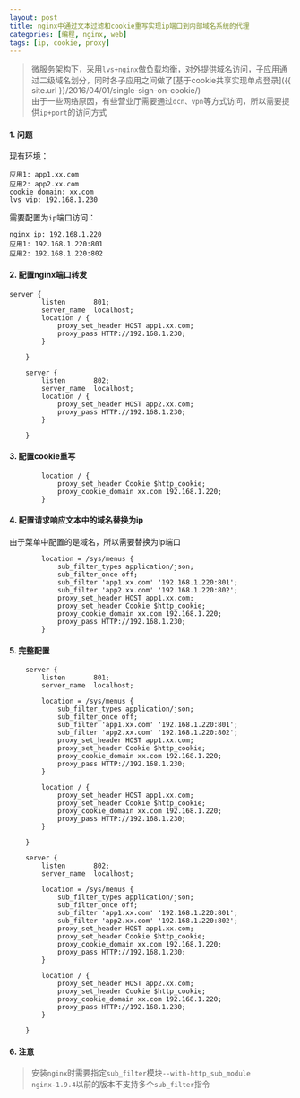 ```yaml
---
layout: post
title: nginx中通过文本过滤和cookie重写实现ip端口到内部域名系统的代理
categories: [编程, nginx, web]
tags: [ip, cookie, proxy]
---
```


> 微服务架构下，采用`lvs+nginx`做负载均衡，对外提供域名访问，子应用通过二级域名划分，同时各子应用之间做了[基于cookie共享实现单点登录]({{ site.url }}/2016/04/01/single-sign-on-cookie/)   
> 由于一些网络原因，有些营业厅需要通过`dcn、vpn`等方式访问，所以需要提供`ip+port`的访问方式

#### 1. 问题
现有环境：
```
应用1: app1.xx.com
应用2: app2.xx.com
cookie domain: xx.com
lvs vip: 192.168.1.230
```

需要配置为`ip`端口访问：
```
nginx ip: 192.168.1.220
应用1: 192.168.1.220:801
应用2: 192.168.1.220:802
```

#### 2. 配置nginx端口转发
```
server {
        listen       801;
        server_name  localhost;
        location / {
            proxy_set_header HOST app1.xx.com;
            proxy_pass HTTP://192.168.1.230;
        }

    }

    server {
        listen       802;
        server_name  localhost;
        location / {
            proxy_set_header HOST app2.xx.com;
            proxy_pass HTTP://192.168.1.230;
        }

    }
```

#### 3. 配置cookie重写
```
        location / {
            proxy_set_header Cookie $http_cookie;
            proxy_cookie_domain xx.com 192.168.1.220;
        }
```

#### 4. 配置请求响应文本中的域名替换为ip

由于菜单中配置的是域名，所以需要替换为ip端口
```
        location = /sys/menus {
            sub_filter_types application/json;
            sub_filter_once off;
            sub_filter 'app1.xx.com' '192.168.1.220:801';
            sub_filter 'app2.xx.com' '192.168.1.220:802';
            proxy_set_header HOST app1.xx.com;
            proxy_set_header Cookie $http_cookie;
            proxy_cookie_domain xx.com 192.168.1.220;
            proxy_pass HTTP://192.168.1.230;
        }
```

#### 5. 完整配置
```
    server {
        listen       801;
        server_name  localhost;
        
        location = /sys/menus {
            sub_filter_types application/json;
            sub_filter_once off;
            sub_filter 'app1.xx.com' '192.168.1.220:801';
            sub_filter 'app2.xx.com' '192.168.1.220:802';
            proxy_set_header HOST app1.xx.com;
            proxy_set_header Cookie $http_cookie;
            proxy_cookie_domain xx.com 192.168.1.220;
            proxy_pass HTTP://192.168.1.230;
        }

        location / {
            proxy_set_header HOST app1.xx.com;
            proxy_set_header Cookie $http_cookie;
            proxy_cookie_domain xx.com 192.168.1.220;
            proxy_pass HTTP://192.168.1.230;
        }

    }

    server {
        listen       802;
        server_name  localhost;
        
        location = /sys/menus {
            sub_filter_types application/json;
            sub_filter_once off;
            sub_filter 'app1.xx.com' '192.168.1.220:801';
            sub_filter 'app2.xx.com' '192.168.1.220:802';
            proxy_set_header HOST app1.xx.com;
            proxy_set_header Cookie $http_cookie;
            proxy_cookie_domain xx.com 192.168.1.220;
            proxy_pass HTTP://192.168.1.230;
        }
        
        location / {
            proxy_set_header HOST app2.xx.com;
            proxy_set_header Cookie $http_cookie;
            proxy_cookie_domain xx.com 192.168.1.220;
            proxy_pass HTTP://192.168.1.230;
        }

    }
```

#### 6. 注意

> 安装`nginx`时需要指定`sub_filter`模块`--with-http_sub_module`   
> `nginx-1.9.4`以前的版本不支持多个`sub_filter`指令